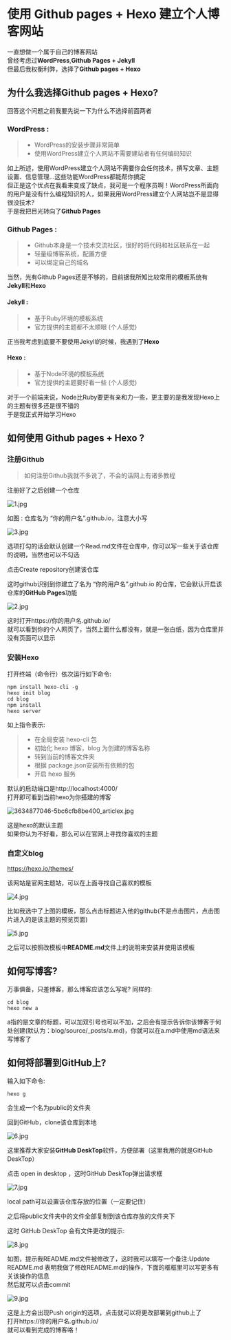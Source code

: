 # 使用 Github pages + Hexo 建立个人博客网站

一直想做一个属于自己的博客网站  
曾经考虑过**WordPress**,**Github Pages + Jekyll**  
但最后我权衡利弊，选择了**Github pages + Hexo**  

## 为什么我选择Github pages + Hexo?

回答这个问题之前我要先说一下为什么不选择前面两者  

### WordPress : 

>* WordPress的安装步骤非常简单
>* 使用WordPress建立个人网站不需要建站者有任何编码知识

如上所述，使用WordPress建立个人网站不需要你会任何技术，撰写文章、主题设置、信息管理...这些功能WordPress都能帮你搞定  
但正是这个优点在我看来变成了缺点，我可是一个程序员啊！WordPress所面向的用户是没有什么编程知识的人，如果我用WordPress建立个人网站岂不是显得很没技术?  
于是我把目光转向了**Github Pages**  

### Github Pages :

>* Github本身是一个技术交流社区，很好的将代码和社区联系在一起
>* 轻量级博客系统，配置方便
>* 可以绑定自己的域名

当然，光有Github Pages还是不够的，目前据我所知比较常用的模板系统有**Jekyll**和**Hexo**  

#### Jekyll :

>* 基于Ruby环境的模板系统
>* 官方提供的主题都不太顺眼 (个人感觉)

正当我考虑到底要不要使用Jekyll的时候，我遇到了**Hexo**

#### Hexo :

>* 基于Node环境的模板系统
>* 官方提供的主题要好看一些 (个人感觉)

对于一个前端来说，Node比Ruby要更有亲和力一些，更主要的是我发现Hexo上的主题有很多还是很不错的  
于是我正式开始学习Hexo

## 如何使用 Github pages + Hexo ?

### 注册Github

> 如何注册Github我就不多说了，不会的话网上有诸多教程

注册好了之后创建一个仓库

![1.jpg](https://i.loli.net/2019/02/23/5c70fce42892a.jpg)

如图 : 仓库名为 “你的用户名”.github.io，注意大小写  

![3.jpg](https://i.loli.net/2019/02/23/5c70ffe4067ad.jpg)

选项打勾的话会默认创建一个Read.md文件在仓库中，你可以写一些关于该仓库的说明，当然也可以不勾选

点击Create repository创建该仓库

这时github识别到你建立了名为 “你的用户名”.github.io 的仓库，它会默认开启该仓库的**GitHub Pages**功能

![2.jpg](https://i.loli.net/2019/02/23/5c70fed9a51f4.jpg)

这时打开https://你的用户名.github.io/  
就可以看到你的个人网页了，当然上面什么都没有，就是一张白纸，因为仓库里并没有页面可以显示

### 安装Hexo

打开终端（命令行）依次运行如下命令:  

`npm install hexo-cli -g`  
`hexo init blog`  
`cd blog`  
`npm install`  
`hexo server`  

如上指令表示:

>* 在全局安装 hexo-cli 包
>* 初始化 hexo 博客，blog 为创建的博客名称
>* 转到当前的博客文件夹
>* 根据 package.json安装所有依赖的包
>* 开启 hexo 服务

默认的启动端口是http://localhost:4000/  
打开即可看到当前hexo为你搭建的博客  

![3634877046-5bc6cfb8be400_articlex.jpg](https://i.loli.net/2019/02/23/5c7104315ded0.jpg)

这是hexo的默认主题  
如果你认为不好看，那么可以在官网上寻找你喜欢的主题

### 自定义blog

https://hexo.io/themes/

该网站是官网主题站，可以在上面寻找自己喜欢的模板

![4.jpg](https://i.loli.net/2019/02/23/5c71052ac8fe6.jpg)

比如我选中了上图的模板，那么点击标题进入他的github(不是点击图片，点击图片进入的是该主题的预览页面)

![5.jpg](https://i.loli.net/2019/02/23/5c71060a03b04.jpg)

之后可以按照改模板中**README.md**文件上的说明来安装并使用该模板

## 如何写博客?

万事俱备，只差博客，那么博客应该怎么写呢? 同样的:  

`cd blog`  
`hexo new a`  

a指的是文章的标题，可以加双引号也可以不加，之后会有提示告诉你该博客于何处创建(默认为：blog/source/_posts/a.md)，你就可以在a.md中使用md语法来写博客了  

## 如何将部署到GitHub上?

输入如下命令:  

`hexo g`  

会生成一个名为public的文件夹

回到GitHub，clone该仓库到本地

![6.jpg](https://i.loli.net/2019/02/23/5c710ab6a4e62.jpg)

这里推荐大家安装**GitHub DeskTop**软件，方便部署（这里我用的就是GitHub DeskTop）

点击 open in desktop ，这时GitHub DeskTop弹出请求框

![7.jpg](https://i.loli.net/2019/02/23/5c710b94d148b.jpg)

local path可以设置该仓库存放的位置（一定要记住）

之后将public文件夹中的文件全部复制到该仓库存放的文件夹下

这时 GitHub DeskTop 会有文件更改的提示:

![8.jpg](https://i.loli.net/2019/02/23/5c710c8651661.jpg)

如图，提示我README.md文件被修改了，这时我可以填写一个备注:Update README.md 表明我做了修改README.md的操作，下面的框框里可以写更多有关该操作的信息  
然后就可以点击commit

![9.jpg](https://i.loli.net/2019/02/23/5c710e80ce0f9.jpg)

这是上方会出现Push origin的选项，点击就可以将更改部署到github上了  
打开https://你的用户名.github.io/  
就可以看到完成的博客咯！




